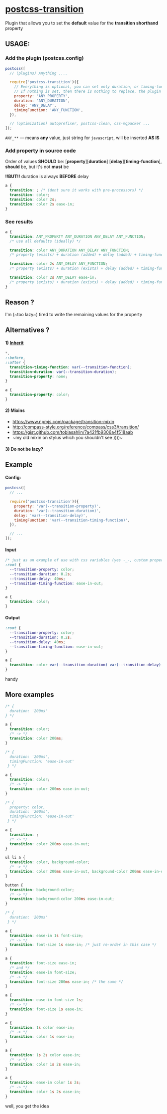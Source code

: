 # [postcss-transition](https://www.npmjs.com/package/postcss-transition)

Plugin that allows you to set the **default** value for the **transition shorthand** property

## USAGE:

### Add the plugin (postcss.config)

```javascript
postcss([
  // (plugins) Anything ....

  require('postcss-transition')({
    // Everything is optional, you can set only duration, or timing-function
    // If nothing is set, then there is nothing to replace, the plugin will not do anything
    property: 'ANY_PROPERTY',
    duration: 'ANY_DURATION',
    delay: 'ANY_DELAY',
    timingFunction: 'ANY_FUNCTION',
  }),

  // (optimization) autoprefixer, postcss-clean, css-mqpacker ...
]);
```

`ANY_**` — means **any** value, just string for `javascript`, will be inserted **AS IS**

### Add property in source code

Order of values **SHOULD** be: [**property**][**duration**] [**delay**][**timing-function**], **should** be, but it's not **must** be

**!!BUT!!** duration is always **BEFORE** delay

```css
a {
  transition: ; /* (dont sure it works with pre-processors) */
  transition: color;
  transition: color 2s;
  transition: color 2s ease-in;
}
```

### See results

```css
a {
  transition: ANY_PROPERTY ANY_DURATION ANY_DELAY ANY_FUNCTION;
  /* use all defaults (ideally) */

  transition: color ANY_DURATION ANY_DELAY ANY_FUNCTION;
  /* property (exists) + duration (added) + delay (added) + timing-function (added) */

  transition: color 2s ANY_DELAY ANY_FUNCTION;
  /* property (exists) + duration (exists) + delay (added) + timing-function (added) */

  transition: color 2s ANY_DELAY ease-in;
  /* property (exists) + duration (exists) + delay (added) + timing-function (exists) */
}
```

## Reason ?

I'm (~too lazy~) tired to write the remaining values for the property

## Alternatives ?

#### 1) [Inherit](https://jsfiddle.net/notiv/k89z0arj/1/)

```css
*,
::before,
::after {
  transition-timing-function: var(--transition-function);
  transition-duration: var(--transition-duration);
  transition-property: none;
}

a {
  transition-property: color;
}
```

#### 2) Mixins

- https://www.npmjs.com/package/transition-mixin
- http://compass-style.org/reference/compass/css3/transition/
- https://gist.github.com/tobiasahlin/7a421fb9306a4f518aab
- ~my old mixin on stylus which you shouldn't see ))))~

#### 3) Do not be lazy?

## Example

#### Config:

```javascript
postcss([
  // ...

  require('postcss-transition')({
    property: 'var(--transition-property)',
    duration: 'var(--transition-duration)',
    delay: 'var(--transition-delay)',
    timingFunction: 'var(--transition-timing-function)',
  }),

  // ...
]);
```

#### Input

```css
/* just as an example of use with css variables (yes -_-, custom properties, i know) */
:root {
  --transition-property: color;
  --transition-duration: 0.2s;
  --transition-delay: 40ms;
  --transition-timing-function: ease-in-out;
}

a {
  transition: color;
}
```

#### Output

```css
:root {
  --transition-property: color;
  --transition-duration: 0.2s;
  --transition-delay: 40ms;
  --transition-timing-function: ease-in-out;
}

a {
  transition: color var(--transition-duration) var(--transition-delay) var(--transition-timing-function);
}
```

handy

## More examples

```css
/* {
  duration: '200ms'
} */

a {
  transition: color;
  /* -> */
  transition: color 200ms;
}
```

```css
/* {
  duration: '200ms',
  timingFunction: 'ease-in-out'
 } */

a {
  transition: color;
  /* -> */
  transition: color 200ms ease-in-out;
}
```

```css
/* {
  property: color,
  duration: '200ms',
  timingFunction: 'ease-in-out'
 } */

a {
  transition: ;
  /* -> */
  transition: color 200ms ease-in-out;
}

ul li a {
  transition: color, background-color;
  /* -> */
  transition: color 200ms ease-in-out, background-color 200ms ease-in-out;
}

button {
  transition: background-color;
  /* -> */
  transition: background-color 200ms ease-in-out;
}
```

```css
/* {
  duration: '200ms'
 } */

a {
  transition: ease-in 1s font-size;
  /* -> */
  transition: font-size 1s ease-in; /* just re-order in this case */
}

a {
  transition: font-size ease-in;
  /* and */
  transition: ease-in font-size;
  /* -> */
  transition: font-size 200ms ease-in; /* the same */
}

a {
  transition: ease-in font-size 1s;
  /* -> */
  transition: font-size 1s ease-in;
}

a {
  transition: 1s color ease-in;
  /* -> */
  transition: color 1s ease-in;
}

a {
  transition: 1s 2s color ease-in;
  /* -> */
  transition: color 1s 2s ease-in;
}

a {
  transition: ease-in color 1s 2s;
  /* -> */
  transition: color 1s 2s ease-in;
}
```

well, you get the idea
